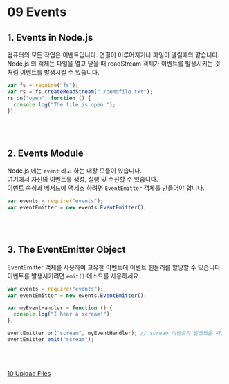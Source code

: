 # 09 Events

## 1. Events in Node.js

컴퓨터의 모든 작업은 이벤트입니다. 연결이 이루어지거나 파일이 열릴때와 같습니다.  
Node.js 의 객체는 파일을 열고 닫을 때 readStream 객체가 이벤트를 발생시키는 것처럼 이벤트를 발생시킬 수 있습니다.

```javascript
var fs = require("fs");
var rs = fs.createReadStream("./demofile.txt");
rs.on("open", function () {
  console.log("The file is open.");
});
```

<br />
<br />

## 2. Events Module

Node.js 에는 `event` 라고 하는 내장 모듈이 있습니다.  
여기에서 자신의 이벤트를 생성, 실행 및 수신할 수 있습니다.  
이벤트 속성과 메서드에 액세스 하려면 `EventEmitter` 객체를 만들어야 합니다.

```javascript
var events = require("events");
var eventEmitter = new events.EventEmitter();
```

<br />
<br />

## 3. The EventEmitter Object

EventEmitter 객체를 사용하여 고유한 이벤트에 이벤트 핸들러를 할당할 수 있습니다.  
이벤트를 발생시키려면 `emit()` 메소드를 사용하세요.

```javascript
var events = require("events");
var eventEmitter = new events.EventEmitter();

var myEventHandler = function () {
  console.log("I hear a scream!");
};

eventEmitter.on("scream", myEventHandler); // scream 이벤트가 발생했을 때, 이벤트 핸들러 할당
eventEmitter.emit("scream");
```

<br />
<br />

[10 Upload Files](./10%20Upload%20Files.md)
